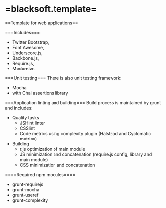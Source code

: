 =blacksoft.template=
==================

==Template for web applications==

===Includes===
* Twitter Bootstrap,
* Font Awesome,
* Underscore.js,
* Backbone.js,
* Require.js,
* Modernizr.

===Unit testing===
There is also unit testing framework:
* Mocha
* with Chai assertions library

===Application linting and building===
Build process is maintained by grunt and includes:
* Quality tasks
  * JSHint linter
  * CSSlint
  * Code metrics using complexity plugin (Halstead and Cyclomatic metrics)
* Building
  * r.js optimization of main module
  * JS minimization and concatenation (require.js config, library and main module)
  * CSS minimization and concatenation

====Required npm modules====
* grunt-requirejs
* grunt-mocha
* grunt-useref
* grunt-complexity
